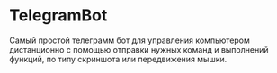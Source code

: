 # TelegramBot
Самый простой телеграмм бот для управления компьютером дистанционно с помощью отправки нужных команд и выполнений функций, по типу скриншота или передвижения мышки.
